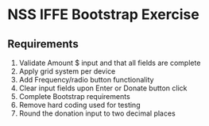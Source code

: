 # NSS IFFE Bootstrap Exercise


## Requirements
<!-- 1. HTML create form -->
<!-- 1. Random hardcode for styling -->
<!-- 1. Add basic Bootstrap styling -->
<!-- 1. Write IIFE to accept info -->
<!-- 1. Event listeners in DOM handler -->
<!-- 1. Log EL's -->
<!-- 1. Link input fields with IIFE -->
<!-- 1. Alternate striping for table entries -->
<!-- 1. Apply Cancel button functionality  -->
1. Validate Amount $ input and that all fields are complete
1. Apply grid system per device
1. Add Frequency/radio button functionality
1. Clear input fields upon Enter or Donate button click
1. Complete Bootstrap requirements
1. Remove hard coding used for testing
1. Round the donation input to two decimal places
